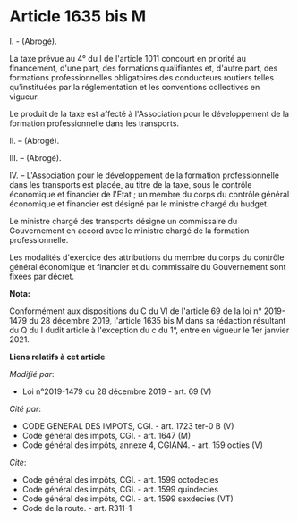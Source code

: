# Article 1635 bis M

I. - (Abrogé).

La taxe prévue au 4° du I de l'article 1011 concourt en priorité au financement, d'une part, des formations qualifiantes et,
d'autre part, des formations professionnelles obligatoires des conducteurs routiers telles qu'instituées par la
réglementation et les conventions collectives en vigueur.

Le produit de la taxe est affecté à l'Association pour le développement de la formation professionnelle dans les transports.

II. – (Abrogé).

III. – (Abrogé).

IV. – L'Association pour le développement de la formation professionnelle dans les transports est placée, au titre de la
taxe, sous le contrôle économique et financier de l'Etat ; un membre du corps du contrôle général économique et financier est
désigné par le ministre chargé du budget.

Le ministre chargé des transports désigne un commissaire du Gouvernement en accord avec le ministre chargé de la formation
professionnelle.

Les modalités d'exercice des attributions du membre du corps du contrôle général économique et financier et du commissaire du
Gouvernement sont fixées par décret.

**Nota:**

Conformément aux dispositions du C du VI de l'article 69 de la loi n° 2019-1479 du 28 décembre 2019, l'article 1635 bis M
dans sa rédaction résultant du Q du I dudit article à l'exception du c du 1°, entre en vigueur le 1er janvier 2021.

**Liens relatifs à cet article**

_Modifié par_:

  - Loi n°2019-1479 du 28 décembre 2019 - art. 69 (V)

_Cité par_:

  - CODE GENERAL DES IMPOTS, CGI. - art. 1723 ter-0 B (V)
  - Code général des impôts, CGI. - art. 1647 (M)
  - Code général des impôts, annexe 4, CGIAN4. - art. 159 octies (V)

_Cite_:

  - Code général des impôts, CGI. - art. 1599 octodecies
  - Code général des impôts, CGI. - art. 1599 quindecies
  - Code général des impôts, CGI. - art. 1599 sexdecies (VT)
  - Code de la route. - art. R311-1
